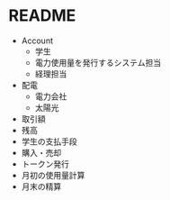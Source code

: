 # README

- Account
  - 学生
  - 電力使用量を発行するシステム担当
  - 経理担当
- 配電
  - 電力会社
  - 太陽光
- 取引額
- 残高
- 学生の支払手段
- 購入・売却
- トークン発行
- 月初の使用量計算
- 月末の精算
